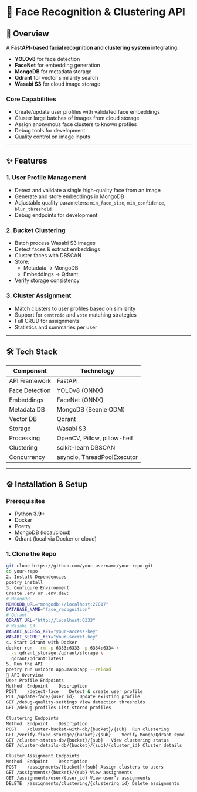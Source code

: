 # 🧠 Face Recognition & Clustering API

## 📌 Overview

A **FastAPI-based facial recognition and clustering system** integrating:

- **YOLOv8** for face detection
- **FaceNet** for embedding generation
- **MongoDB** for metadata storage
- **Qdrant** for vector similarity search
- **Wasabi S3** for cloud image storage

### Core Capabilities
- Create/update user profiles with validated face embeddings
- Cluster large batches of images from cloud storage
- Assign anonymous face clusters to known profiles
- Debug tools for development
- Quality control on image inputs

---

## ✨ Features

### 1. User Profile Management
- Detect and validate a single high-quality face from an image
- Generate and store embeddings in MongoDB
- Adjustable quality parameters: `min_face_size`, `min_confidence`, `blur_threshold`
- Debug endpoints for development

### 2. Bucket Clustering
- Batch process Wasabi S3 images
- Detect faces & extract embeddings
- Cluster faces with DBSCAN
- Store:
  - Metadata → MongoDB
  - Embeddings → Qdrant
- Verify storage consistency

### 3. Cluster Assignment
- Match clusters to user profiles based on similarity
- Support for `centroid` and `vote` matching strategies
- Full CRUD for assignments
- Statistics and summaries per user

---

## 🛠 Tech Stack

| Component      | Technology |
|----------------|------------|
| API Framework  | FastAPI    |
| Face Detection | YOLOv8 (ONNX) |
| Embeddings     | FaceNet (ONNX) |
| Metadata DB    | MongoDB (Beanie ODM) |
| Vector DB      | Qdrant     |
| Storage        | Wasabi S3  |
| Processing     | OpenCV, Pillow, pillow-heif |
| Clustering     | scikit-learn DBSCAN |
| Concurrency    | asyncio, ThreadPoolExecutor |

---


## ⚙️ Installation & Setup

### Prerequisites
- Python **3.9+**
- Docker
- Poetry
- MongoDB (local/cloud)
- Qdrant (local via Docker or cloud)

### 1. Clone the Repo
```bash
git clone https://github.com/your-username/your-repo.git
cd your-repo
2. Install Dependencies
poetry install
3. Configure Environment
Create .env or .env.dev:
# MongoDB
MONGODB_URL="mongodb://localhost:27017"
DATABASE_NAME="face_recognition"
# Qdrant
QDRANT_URL="http://localhost:6333"
# Wasabi S3
WASABI_ACCESS_KEY="your-access-key"
WASABI_SECRET_KEY="your-secret-key"
4. Start Qdrant with Docker
docker run --rm -p 6333:6333 -p 6334:6334 \
  -v qdrant_storage:/qdrant/storage \
  qdrant/qdrant:latest
5. Run the API
poetry run uvicorn app.main:app --reload
📡 API Overview
User Profile Endpoints
Method	Endpoint	Description
POST	/detect-face	Detect & create user profile
PUT	/update-face/{user_id}	Update existing profile
GET	/debug-quality-settings	View detection thresholds
GET	/debug-profiles	List stored profiles

Clustering Endpoints
Method	Endpoint	Description
POST	/cluster-bucket-with-db/{bucket}/{sub}	Run clustering
GET	/verify-fixed-storage/{bucket}/{sub}	Verify Mongo/Qdrant sync
GET	/cluster-status-db/{bucket}/{sub}	View clustering status
GET	/cluster-details-db/{bucket}/{sub}/{cluster_id}	Cluster details

Cluster Assignment Endpoints
Method	Endpoint	Description
POST	/assignments/{bucket}/{sub}	Assign clusters to users
GET	/assignments/{bucket}/{sub}	View assignments
GET	/assignments/user/{user_id}	View user’s assignments
DELETE	/assignments/clustering/{clustering_id}	Delete assignments

